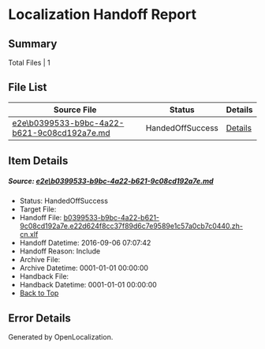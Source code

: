 # <a name='report-top'></a> Localization Handoff Report

## Summary
 Total Files | 1

## File List
 Source File | Status | Details 
 ----------- | ------ | ------- 
 [e2e\b0399533-b9bc-4a22-b621-9c08cd192a7e.md](https://github.com/OpenLocalizationTestOrg/ol-test0/blob/2a39ab5bb2c2ca64be5f67a5d7e3aea98350ad06/e2e/b0399533-b9bc-4a22-b621-9c08cd192a7e.md) | HandedOffSuccess | [Details](#54a57a295c9e88aa7c6b1dad70024cdf27f3de2b1)

## Item Details
##### <a name='54a57a295c9e88aa7c6b1dad70024cdf27f3de2b1'></a> Source: [e2e\b0399533-b9bc-4a22-b621-9c08cd192a7e.md](https://github.com/OpenLocalizationTestOrg/ol-test0/blob/2a39ab5bb2c2ca64be5f67a5d7e3aea98350ad06/e2e/b0399533-b9bc-4a22-b621-9c08cd192a7e.md)
* Status: HandedOffSuccess
* Target File: 
* Handoff File: [b0399533-b9bc-4a22-b621-9c08cd192a7e.e22d624f8cc37f89d6c7e9589e1c57a0cb7c0440.zh-cn.xlf](https://github.com/OpenLocalizationTestOrg/ol-test0-handoff/blob/040d068e3953ffa974a7203bba2960a2c05dc631/ol-handoff/OpenLocalizationTestOrg/ol-test0-zhcn/ci/ht/b0399533-b9bc-4a22-b621-9c08cd192a7e.e22d624f8cc37f89d6c7e9589e1c57a0cb7c0440.zh-cn.xlf)
* Handoff Datetime: 2016-09-06 07:07:42
* Handoff Reason: Include
* Archive File: 
* Archive Datetime: 0001-01-01 00:00:00
* Handback File: 
* Handback Datetime: 0001-01-01 00:00:00
* [Back to Top](#report-top)


## Error Details

Generated by OpenLocalization.

